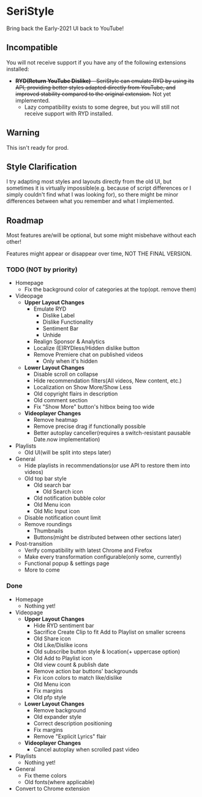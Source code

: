 # SeriStyle
Bring back the Early-2021 UI back to YouTube!

## Incompatible
You will not receive support if you have any of the following extensions installed:
- <del>**RYD(Return YouTube Dislike)** - SeriStyle can emulate RYD by using its API, providing better styles adapted directly from YouTube, and improved stability compared to the original extension.</del> Not yet implemented.
  - Lazy compatibility exists to some degree, but you will still not receive support with RYD installed.

## Warning
This isn't ready for prod.

## Style Clarification
I try adapting most styles and layouts directly from the old UI, but sometimes it is virtually impossible(e.g. because of script differences or I simply couldn't find what I was looking for), so there might be minor differences between what you remember and what I implemented.

## Roadmap
Most features are/will be optional, but some might misbehave without each other!

Features might appear or disappear over time, NOT THE FINAL VERSION.
### TODO (NOT by priority)
- Homepage
  - Fix the background color of categories at the top(opt. remove them)
- Videopage
  - **Upper Layout Changes**
    - Emulate RYD
      - Dislike Label
      - Dislike Functionality
      - Sentiment Bar
      - Unhide
    - Realign Sponsor & Analytics
    - Localize (E)RYDless/Hidden dislike button
    - Remove Premiere chat on published videos
      - Only when it's hidden
  - **Lower Layout Changes**
    - Disable scroll on collapse
    - Hide recommendation filters(All videos, New content, etc.)
    - Localization on Show More/Show Less
    - Old copyright flairs in description
    - Old comment section
    - Fix "Show More" button's hitbox being too wide
  - **Videoplayer Changes**
    - Remove heatmap
    - Remove precise drag if functionally possible
    - Better autoplay canceller(requires a switch-resistant pausable Date.now implementation)
- Playlists
  - Old UI(will be split into steps later)
- General
  - Hide playlists in recommendations(or use API to restore them into videos)
  - Old top bar style
    - Old search bar
      - Old Search icon
    - Old notification bubble color
    - Old Menu icon
    - Old Mic Input icon
  - Disable notification count limit
  - Remove roundings
    - Thumbnails
    - Buttons(might be distributed between other sections later)
- Post-transition
  - Verify compatibility with latest Chrome and Firefox
  - Make every transformation configurable(only some, currently)
  - Functional popup & settings page
  - More to come
### Done
- Homepage
  - Nothing yet!
- Videopage
  - **Upper Layout Changes**
    - Hide RYD sentiment bar
    - Sacrifice Create Clip to fit Add to Playlist on smaller screens
    - Old Share icon
    - Old Like/Dislike icons
    - Old subscribe button style & location(+ uppercase option)
    - Old Add to Playlist icon
    - Old view count & publish date
    - Remove action bar buttons' backgrounds
    - Fix icon colors to match like/dislike
    - Old Menu icon
    - Fix margins
    - Old pfp style
  - **Lower Layout Changes**
    - Remove background
    - Old expander style
    - Correct description positioning
    - Fix margins
    - Remove "Explicit Lyrics" flair
  - **Videoplayer Changes**
    - Cancel autoplay when scrolled past video
- Playlists
  - Nothing yet!
- General
  - Fix theme colors
  - Old fonts(where applicable)
- Convert to Chrome extension
